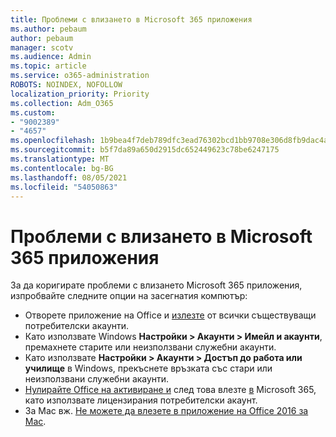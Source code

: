 ```yaml
---
title: Проблеми с влизането в Microsoft 365 приложения
ms.author: pebaum
author: pebaum
manager: scotv
ms.audience: Admin
ms.topic: article
ms.service: o365-administration
ROBOTS: NOINDEX, NOFOLLOW
localization_priority: Priority
ms.collection: Adm_O365
ms.custom:
- "9002389"
- "4657"
ms.openlocfilehash: 1b9bea4f7deb789dfc3ead76302bcd1bb9708e306d8fb9dac4a9e7b8631bf9ed
ms.sourcegitcommit: b5f7da89a650d2915dc652449623c78be6247175
ms.translationtype: MT
ms.contentlocale: bg-BG
ms.lasthandoff: 08/05/2021
ms.locfileid: "54050863"
---
```

# <a name="issues-signing-into-microsoft-365-apps"></a>Проблеми с влизането в Microsoft 365 приложения

За да коригирате проблеми с влизането Microsoft 365 приложения, изпробвайте следните опции на засегнатия компютър:

- Отворете приложение на Office и [излезте](https://go.microsoft.com/fwlink/?linkid=2114082) от всички съществуващи потребителски акаунти.
- Като използвате Windows **Настройки > Акаунти > Имейл и акаунти**, премахнете старите или неизползвани служебни акаунти.
- Като използвате **Настройки > Акаунти > Достъп до работа или училище** в Windows, прекъснете връзката със стари или неизползвани служебни акаунти.
- [Нулирайте Office на активиране и](https://docs.microsoft.com/office365/troubleshoot/activation/reset-office-365-proplus-activation-state) след това влезте [в](https://support.office.com/article/sign-in-to-office-b9582171-fd1f-4284-9846-bdd72bb28426) Microsoft 365, като използвате лицензирания потребителски акаунт.
- За Mac вж. [Не можете да влезете в приложение на Office 2016 за Mac](https://docs.microsoft.com/office365/troubleshoot/authentication/sign-in-to-office-2016-for-mac-fail).

